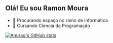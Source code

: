 ## Olá! Eu sou Ramon Moura

- 👀 Procurando espaço no ramo de informática
- 🌱 Cursando Ciencia da Programação

[![Anurag's GitHub stats](https://github-readme-stats.vercel.app/api?username=ramouraaa&show_icons=true&theme=cobalt)](https://github.com/anuraghazra/github-readme-stats)

